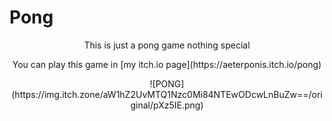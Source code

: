 # Pong

<p align="center">
This is just a pong game nothing special
<p align="center">
You can play this game in [my itch.io page](https://aeterponis.itch.io/pong)
<p align="center">
![PONG](https://img.itch.zone/aW1hZ2UvMTQ1Nzc0Mi84NTEwODcwLnBuZw==/original/pXz5IE.png)
 </p>
